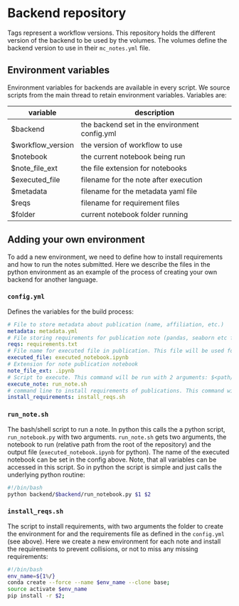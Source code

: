 # Backend repository
Tags represent a workflow versions. This repository holds the different version of the backend to be used by the volumes. The volumes define the backend version to use in their `mc_notes.yml` file. 

## Environment variables
Environment variables for backends are available in every script. We source scripts from the main thread to retain environment variables. Variables are:

| variable | description |
|----------|-------------|
| $backend | the backend set in the environment config.yml |
| $workflow_version | the version of workflow to use |
| $notebook | the current notebook being run |
| $note_file_ext | the file extension for notebooks |
| $executed_file | filename for the note after execution |
| $metadata | filename for the metadata yaml file |
| $reqs | filename for requirement files |
| $folder | current notebook folder running |


## Adding your own environment

To add a new environment, we need to define how to install requirements and how to run the notes submitted. Here we describe the files in the python environment as an example of the process of creating your own backend for another language.

### `config.yml`
Defines the variables for the build process:

```yaml
# File to store metadata about publication (name, affiliation, etc.)
metadata: metadata.yml
# File storing requirements for publication note (pandas, seaborn etc for python notebooks)
reqs: requirements.txt
# File name for executed file in publication. This file will be used for DOI .upload 
executed_file: executed_notebook.ipynb
# Extension for note publication notebook
note_file_ext: .ipynb
# Script to execute. This command will be run with 2 arguments: $<path/to/publication/note> $<path/to/publication/executed_file>
execute_note: run_note.sh
# command line to install requirements of publications. This command will be run with arguments: $<path/to/publication $<path/to/publication/requirements.txt>
install_requirements: install_reqs.sh
```

### `run_note.sh`
The bash/shell script to run a note. In python this calls the a python script, `run_notebook.py` with two arguments. `run_note.sh` gets two arguments, the notebook to run (relative path from the root of the repository) and the output file (`executed_notebook.ipynb` for python). The name of the executed notebook can be set in the config above. Note, that all variables can be accessed in this script. So in python the script is simple and just calls the underlying python routine:

```bash
#!/bin/bash
python backend/$backend/run_notebook.py $1 $2
```

### `install_reqs.sh`
The script to install requirements, with two arguments the folder to create the environment for and the requirements file as defined in the `config.yml` (see above). Here we create a new environment for each note and install the requirements to prevent collisions, or not to miss any missing requirements:

```bash
#!/bin/bash
env_name=${1%/}
conda create --force --name $env_name --clone base;
source activate $env_name
pip install -r $2;
```
